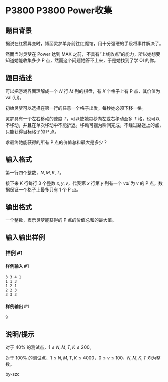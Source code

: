 # P3800 P3800 Power收集

## 题目背景

据说在红雾异变时，博丽灵梦单身前往红魔馆，用十分强硬的手段将事件解决了。

然而当时灵梦在 Power 达到 MAX 之前，不具有“上线收点”的能力，所以她想要知道她能收集多少 P 点，然而这个问题她答不上来，于是她找到了学 OI 的你。

## 题目描述

可以把游戏界面理解成一个 $N$ 行 $M$ 列的棋盘，有 $K$ 个格子上有 P 点，其价值为 $\operatorname{val}(i,j)$。

初始灵梦可以选择在第一行的任意一个格子出发，每秒她必须下移一格。

灵梦具有一个左右移动的速度 $T$，可以使她每秒向左或右移动至多 $T$ 格，也可以不移动，并且在单次移动中不能折返。移动可视为瞬间完成，不经过路途上的点，只能获得目标格子的 P 点。

求最终她能获得的所有 P 点的价值总和最大是多少？

## 输入格式

第一行四个整数，$N,M,K,T$。

接下来 $K$ 行每行 $3$ 个整数 $x,y,v$，代表第 $x$ 行第 $y$ 列有一个 $val$ 为 $v$ 的 P 点，数据保证一个格子上最多只有 $1$ 个 P 点。

## 输出格式

一个整数，表示灵梦能获得的 P 点的价值总和的最大值。

## 输入输出样例

### 样例 #1

#### 样例输入 #1

```
3 3 4 1
1 1 3
1 2 1
2 2 3
3 3 3
```

#### 样例输出 #1

```
9
```

## 说明/提示

对于 $40\%$ 的测试点，$1 \le N,M,T,K \le 200$。

对于 $100\%$ 的测试点，$1 \le N,M,T,K \le 4000$，$0 \le v \le 100$，$N,M,K,T$ 均为整数。

by-szc
